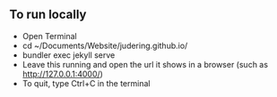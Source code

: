## To run locally

- Open Terminal
- cd ~/Documents/Website/judering.github.io/
- bundler exec jekyll serve
- Leave this running and open the url it shows in a browser (such as http://127.0.0.1:4000/)
- To quit, type Ctrl+C in the terminal
